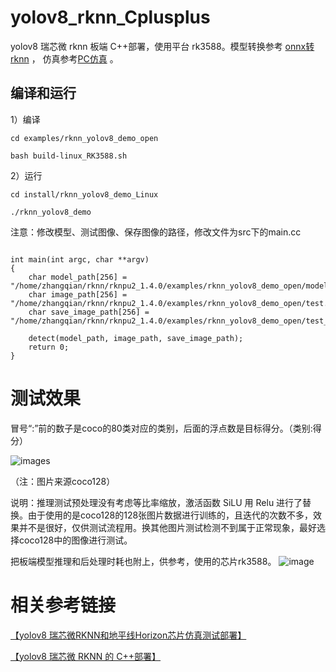 # yolov8_rknn_Cplusplus

yolov8 瑞芯微 rknn 板端 C++部署，使用平台 rk3588。模型转换参考 [onnx转rknn](https://blog.csdn.net/zhangqian_1/article/details/128918268) ， 仿真参考[PC仿真](https://github.com/cqu20160901/yolov8n_onnx_tensorRT_rknn_horizon) 。

## 编译和运行

1）编译

```
cd examples/rknn_yolov8_demo_open

bash build-linux_RK3588.sh

```

2）运行

```
cd install/rknn_yolov8_demo_Linux

./rknn_yolov8_demo

```

注意：修改模型、测试图像、保存图像的路径，修改文件为src下的main.cc

```

int main(int argc, char **argv)
{
    char model_path[256] = "/home/zhangqian/rknn/rknpu2_1.4.0/examples/rknn_yolov8_demo_open/model/RK3588/yolov8n_ZQ.rknn";
    char image_path[256] = "/home/zhangqian/rknn/rknpu2_1.4.0/examples/rknn_yolov8_demo_open/test.jpg";
    char save_image_path[256] = "/home/zhangqian/rknn/rknpu2_1.4.0/examples/rknn_yolov8_demo_open/test_result.jpg";

    detect(model_path, image_path, save_image_path);
    return 0;
}
```


# 测试效果


冒号“:”前的数子是coco的80类对应的类别，后面的浮点数是目标得分。（类别:得分）

![images](https://github.com/cqu20160901/yolov8_rknn_Cplusplus/blob/main/examples/rknn_yolov8_demo_open/test_result.jpg)

（注：图片来源coco128）

说明：推理测试预处理没有考虑等比率缩放，激活函数 SiLU 用 Relu 进行了替换。由于使用的是coco128的128张图片数据进行训练的，且迭代的次数不多，效果并不是很好，仅供测试流程用。换其他图片测试检测不到属于正常现象，最好选择coco128中的图像进行测试。

把板端模型推理和后处理时耗也附上，供参考，使用的芯片rk3588。
![image](https://github.com/cqu20160901/yolov8_rknn_Cplusplus/assets/22290931/9e13c2b9-b666-45c6-bdb5-340253a69e95)


# 相关参考链接

[【yolov8 瑞芯微RKNN和地平线Horizon芯片仿真测试部署】](https://blog.csdn.net/zhangqian_1/article/details/128918268)

[【yolov8 瑞芯微 RKNN 的 C++部署】](https://blog.csdn.net/zhangqian_1/article/details/131130085)

